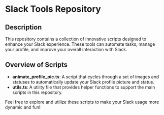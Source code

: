 # Slack Tools Repository

## Description
This repository contains a collection of innovative scripts designed to enhance your Slack experience. These tools can automate tasks, manage your profile, and improve your overall interaction with Slack.

## Overview of Scripts
- **animate_profile_pic.ts**: A script that cycles through a set of images and statuses to automatically update your Slack profile picture and status.
- **utils.ts**: A utility file that provides helper functions to support the main scripts in this repository.

Feel free to explore and utilize these scripts to make your Slack usage more dynamic and fun!